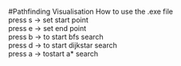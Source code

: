 #Pathfinding Visualisation
How to use the .exe file <br/>
press s -> set start point <br/>
press e -> set end point <br/>
press b -> to start bfs search <br/>
press d -> to start dijkstar search <br/>
press a -> tostart a* search <br/>
